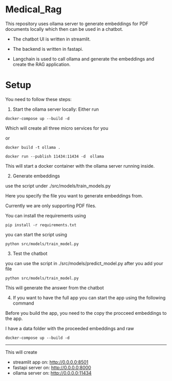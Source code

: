 Medical_Rag
==============================

This repository uses ollama server to generate embeddings for PDF documents locally which then can be used in a chatbot. 

- The chatbot UI is written in streamlit. 

- The backend is written in fastapi. 

- Langchain is used to call ollama and generate the embeddings and create the RAG application.


# Setup
You need to follow these steps:
1. Start the ollama server locally:
Either run 

```
docker-compose up --build -d 
```
Which will create all three micro services for you

or 

```
docker build -t ollama . 

docker run --publish 11434:11434 -d  ollama 
```
This will start a docker container with the ollama server running inside. 

2. Generate embeddings 

use the script under ./src/models/train_models.py

Here you specify the file you want to generate embeddings from. 

Currently we are only supporting PDF files. 


You can install the requirements using 

```
pip install -r requirements.txt

```
you can start the script using 
```
python src/models/train_model.py
```
3. Test the chatbot 

you can use the script in ./src/models/predict_model.py after you add your file

```
python src/models/train_model.py
```
This will generate the answer from the chatbot

4. If you want to have the full app
you can start the app using the following command

Before you build the app, you need to the copy the procceed embeddings to the app.

I have a data folder with the proceeded embeddings and raw 
```
docker-compose up --build -d 
```
----
This will create
- streamlit app on: http://0.0.0.0:8501
-  fastapi server on: http://0.0.0.0:8000
- ollama server on: http://0.0.0.0:11434 







